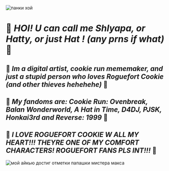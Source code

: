   ![панки хой](https://github.com/user-attachments/assets/0b240649-1a8a-4ac6-9500-01531ead4d58)
# 🎩 _HOI! U can call me Shlyapa, or Hatty, or just Hat ! (any prns if what)_ 🎩

## 🎩 _Im a digital artist, cookie run mememaker, and just a stupid person who loves Roguefort Cookie (and other thieves hehehehe)_ 🧀

## 🧀 _My fandoms are: Cookie Run: Ovenbreak, Balan Wonderworld, A Hat in Time, D4DJ, PJSK, Honkai3rd and Reverse: 1999_ 🎩

## 🎩 _I LOVE ROGUEFORT COOKIE W ALL MY HEART!!! THEYRE ONE OF MY COMFORT CHARACTERS! ROGUEFORT FANS PLS INT!!!_ 🧀

![мой айкью достиг отметки папашки мистера макса](https://github.com/user-attachments/assets/a96a0511-6c2f-490b-9f90-25909e523be5)

